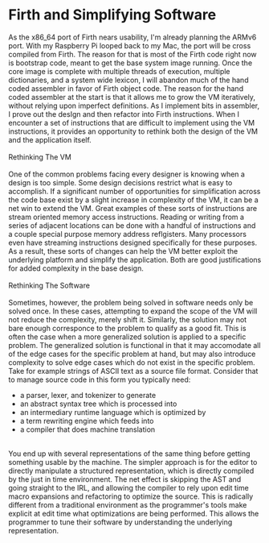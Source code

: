 Firth and Simplifying Software
==============================

As the x86_64 port of Firth nears usability, I&#39;m already planning the ARMv6 port.  With my Raspberry Pi looped back to my Mac, the port will be cross compiled from Firth. The reason for that is most of the Firth code right now is bootstrap code, meant to get the base system image running. Once the core image is complete with multiple threads of execution, multiple dictionaries, and a system wide lexicon, I will abandon much of the hand coded assembler in favor of Firth object code.  The reason for the hand coded assembler at the start is that it allows me to grow the VM iteratively, without relying upon imperfect definitions.  As I implement bits in assembler, I prove out the desIgn and then refactor into Firth instructions.  When I encounter a set of instructions that are difficult to implement using the VM instructions, it provides an opportunity to rethink both the design of the VM and the application itself. <br><br>Rethinking The VM<br><br>One of the common problems facing every designer is knowing when a design is too simple.  Some design decisions restrict what is easy to accomplish.  If a significant number of opportunities for simplification across the code base exist by a slight increase in complexity of the VM, it can be a net win to extend the VM. Great examples of these sorts of instructions are stream oriented memory access instructions. Reading or writing from a series of adjacent locations can be done with a handful of instructions and a couple special purpose memory address reflgisters. Many processors even have streaming instructions designed specifically for these purposes.  As a result, these sorts of changes can help the VM better exploit the underlying platform and simplify the application. Both are good justifications for added complexity in the base design. <br><br>Rethinking The Software<br><br>Sometimes, however, the problem being solved in software needs only be solved once. In these cases, attempting to expand the scope of the VM will not reduce the complexity, merely shift it. Similarly, the solution may not bare enough corresponce to the problem to qualify as a good fit. This is often the case when a more generalized solution is applied to a specific problem.  The generalized solution is functional in that it may accomodate all of the edge cases for the specific problem at hand, but may also introduce complexity to solve edge cases which do not exist in the specific problem. Take for example strings of ASCII text as a source file format. Consider that to manage source code in this form you typically need:<ul><li>a parser, lexer, and tokenizer to generate </li><li>an abstract syntax tree which is processed into</li><li>an intermediary runtime language which is optimized by</li><li>a term rewriting engine which feeds into</li><li>a compiler that does machine translation </li></ul><br>You end up with several representations of the same thing before getting something usable by the machine. The simpler approach is for the editor to directly manipulate a structured representation, which is directly compiled by the just in time environment.  The net effect is skipping the AST and going straight to the IRL, and allowing the compiler to rely upon edit time macro expansions and refactoring to optimize the source.   This is radically different from a traditional environment as the programmer&#39;s tools make explicit at edit time what optimizations are being performed.  This allows the programmer to tune their software by understanding the underlying representation. 
